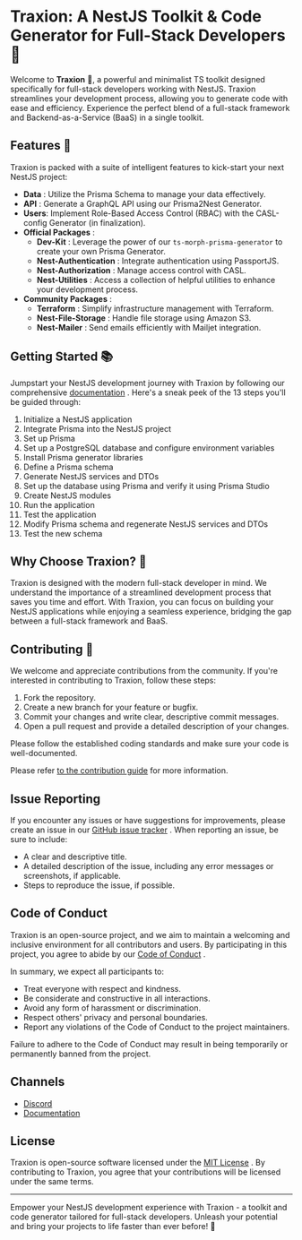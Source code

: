 # Traxion: A NestJS Toolkit & Code Generator for Full-Stack Developers 🚀

Welcome to **Traxion**  🎉, a powerful and minimalist TS toolkit designed specifically for full-stack developers working with NestJS. Traxion streamlines your development process, allowing you to generate code with ease and efficiency. Experience the perfect blend of a full-stack framework and Backend-as-a-Service (BaaS) in a single toolkit.
## Features 🌟

Traxion is packed with a suite of intelligent features to kick-start your next NestJS project: 
- **Data** : Utilize the Prisma Schema to manage your data effectively. 
- **API** : Generate a GraphQL API using our Prisma2Nest Generator. 
- **Users**: Implement Role-Based Access Control (RBAC) with the CASL-config Generator (in finalization).
- **Official Packages** : 
  - **Dev-Kit** : Leverage the power of our `ts-morph-prisma-generator` to create your own Prisma Generator. 
  - **Nest-Authentication** : Integrate authentication using PassportJS. 
  - **Nest-Authorization** : Manage access control with CASL. 
  - **Nest-Utilities** : Access a collection of helpful utilities to enhance your development process. 
- **Community Packages** : 
  - **Terraform** : Simplify infrastructure management with Terraform. 
  - **Nest-File-Storage** : Handle file storage using Amazon S3. 
  - **Nest-Mailer** : Send emails efficiently with Mailjet integration.
## Getting Started 📚

Jumpstart your NestJS development journey with Traxion by following our comprehensive [documentation](https://www.traxion.dev/docs/) . Here's a sneak peek of the 13 steps you'll be guided through:
1. Initialize a NestJS application
2. Integrate Prisma into the NestJS project
3. Set up Prisma
4. Set up a PostgreSQL database and configure environment variables
5. Install Prisma generator libraries
6. Define a Prisma schema
7. Generate NestJS services and DTOs
8. Set up the database using Prisma and verify it using Prisma Studio
9. Create NestJS modules
10. Run the application
11. Test the application
12. Modify Prisma schema and regenerate NestJS services and DTOs
13. Test the new schema
## Why Choose Traxion? 🤔

Traxion is designed with the modern full-stack developer in mind. We understand the importance of a streamlined development process that saves you time and effort. With Traxion, you can focus on building your NestJS applications while enjoying a seamless experience, bridging the gap between a full-stack framework and BaaS.

## Contributing 💪

We welcome and appreciate contributions from the community. If you're interested in contributing to Traxion, follow these steps:

1. Fork the repository.
2. Create a new branch for your feature or bugfix.
3. Commit your changes and write clear, descriptive commit messages.
4. Open a pull request and provide a detailed description of your changes.

Please follow the established coding standards and make sure your code is well-documented.

Please refer [to the contribution guide](./CONTRIBUTING.md) for more information.

## Issue Reporting

If you encounter any issues or have suggestions for improvements, please create an issue in our [GitHub issue tracker](./LINK_TO_ISSUES) . When reporting an issue, be sure to include:

- A clear and descriptive title.
- A detailed description of the issue, including any error messages or screenshots, if applicable.
- Steps to reproduce the issue, if possible.

## Code of Conduct

Traxion is an open-source project, and we aim to maintain a welcoming and inclusive environment for all contributors and users. By participating in this project, you agree to abide by our [Code of Conduct](./LINK_TO_CODE_OF_CONDUCT) .

In summary, we expect all participants to:

- Treat everyone with respect and kindness.
- Be considerate and constructive in all interactions.
- Avoid any form of harassment or discrimination.
- Respect others' privacy and personal boundaries.
- Report any violations of the Code of Conduct to the project maintainers.

Failure to adhere to the Code of Conduct may result in being temporarily or permanently banned from the project.

## Channels

- [Discord](https://discord.traxion.dev/)
- [Documentation](https://www.traxion.dev/)

## License

Traxion is open-source software licensed under the [MIT License](./LICENSE) . By contributing to Traxion, you agree that your contributions will be licensed under the same terms.

---

Empower your NestJS development experience with Traxion - a toolkit and code generator tailored for full-stack developers. Unleash your potential and bring your projects to life faster than ever before! 🚀
